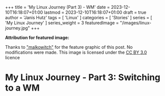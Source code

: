 +++
title = 'My Linux Journey (Part 3) - WM'
date = 2023-12-10T16:18:07+01:00
lastmod = 2023-12-10T16:18:07+01:00
draft = true
author = 'Janis Hutz'
tags = [ 'Linux' ]
categories = [ 'Stories' ]
series = [ 'My Linux Journey' ]
series_weight = 3
featuredImage = "/images/linux-journey.jpg"
+++

**Attribution for featured image:**

Thanks to ["malkowitch"](https://www.deviantart.com/malkowitch/gallery) for the feature graphic of this post. No modifications were made. This image is licensed under the [CC BY 3.0](https://creativecommons.org/licenses/by/3.0/) licence


# My Linux Journey - Part 3: Switching to a WM
